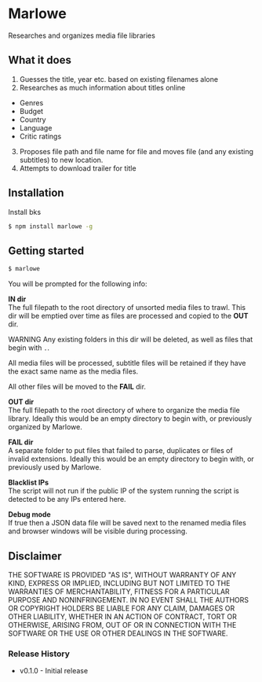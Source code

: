 Marlowe
=======

Researches and organizes media file libraries

What it does
------------

1. Guesses the title, year etc. based on existing filenames alone
2. Researches as much information about titles online
  - Genres
  - Budget
  - Country
  - Language
  - Critic ratings
3. Proposes file path and file name for file and moves file (and any existing subtitles) to new location.
4. Attempts to download trailer for title

Installation
------------

Install bks
```bash
$ npm install marlowe -g
```

Getting started
---------------

```bash
$ marlowe
```

You will be prompted for the following info:

**IN dir**  
The full filepath to the root directory of unsorted media files to trawl. This dir will be emptied over time as files are processed and copied to the **OUT** dir.  

WARNING Any existing folders in this dir will be deleted, as well as files that begin with `.`.  

All media files will be processed, subtitle files will be retained if they have the exact same name as the media files.  

All other files will be moved to the **FAIL** dir. 

**OUT dir**  
The full filepath to the root directory of where to organize the media file library. Ideally this would be an empty directory to begin with, or previously organized by Marlowe.

**FAIL dir**  
A separate folder to put files that failed to parse, duplicates or files of invalid extensions. Ideally this would be an empty directory to begin with, or previously used by Marlowe.

**Blacklist IPs**  
The script will not run if the public IP of the system running the script is detected to be any IPs entered here.

**Debug mode**  
If true then a JSON data file will be saved next to the renamed media files and browser windows will be visible during processing.

Disclaimer
----------

THE SOFTWARE IS PROVIDED "AS IS", WITHOUT WARRANTY OF ANY KIND, EXPRESS OR IMPLIED, INCLUDING BUT NOT LIMITED TO THE WARRANTIES OF MERCHANTABILITY, FITNESS FOR A PARTICULAR PURPOSE AND NONINFRINGEMENT. IN NO EVENT SHALL THE AUTHORS OR COPYRIGHT HOLDERS BE LIABLE FOR ANY CLAIM, DAMAGES OR OTHER LIABILITY, WHETHER IN AN ACTION OF CONTRACT, TORT OR OTHERWISE, ARISING FROM, OUT OF OR IN CONNECTION WITH THE SOFTWARE OR THE USE OR OTHER DEALINGS IN THE SOFTWARE.

### Release History ###

- v0.1.0 - Initial release
